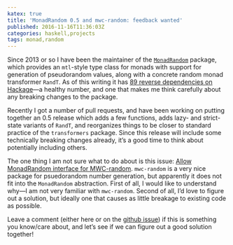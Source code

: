 ```yaml
---
katex: true
title: 'MonadRandom 0.5 and mwc-random: feedback wanted'
published: 2016-11-16T11:36:03Z
categories: haskell,projects
tags: monad,random
---
```


<p>Since 2013 or so I have been the maintainer of the <a href="http://hackage.haskell.org/package/MonadRandom"><code>MonadRandom</code></a> package, which provides an <code>mtl</code>-style type class for monads with support for generation of pseudorandom values, along with a concrete random monad transformer <code>RandT</code>. As of this writing it has <a href="http://packdeps.haskellers.com/reverse/MonadRandom">89 reverse dependencies on Hackage</a>—a healthy number, and one that makes me think carefully about any breaking changes to the package.</p>
<p>Recently I got a number of pull requests, and have been working on putting together an 0.5 release which adds a few functions, adds lazy- and strict-state variants of <code>RandT</code>, and reorganizes things to be closer to standard practice of the <code>transformers</code> package. Since this release will include some technically breaking changes already, it’s a good time to think about potentially including others.</p>
<p>The one thing I am not sure what to do about is this issue: <a href="https://github.com/byorgey/MonadRandom/issues/26">Allow MonadRandom interface for MWC-random</a>. <code>mwc-random</code> is a very nice package for psuedorandom number generation, but apparently it does not fit into the <code>MonadRandom</code> abstraction. First of all, I would like to understand why—I am not very familiar with <code>mwc-random</code>. Second of all, I’d love to figure out a solution, but ideally one that causes as little breakage to existing code as possible.</p>
<p>Leave a comment (either here or on the <a href="https://github.com/byorgey/MonadRandom/issues/26">github issue</a>) if this is something you know/care about, and let’s see if we can figure out a good solution together!</p>

